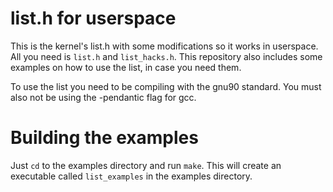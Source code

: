 # list.h for userspace
This is the kernel's list.h with some modifications so it works in userspace.
All you need is `list.h` and `list_hacks.h`. This repository also includes some
examples on how to use the list, in case you need them.

To use the list you need to be compiling with the gnu90 standard. You must also
not be using the -pendantic flag for gcc.

# Building the examples
Just `cd` to the examples directory and run `make`. This will create an
executable called `list_examples` in the examples directory.